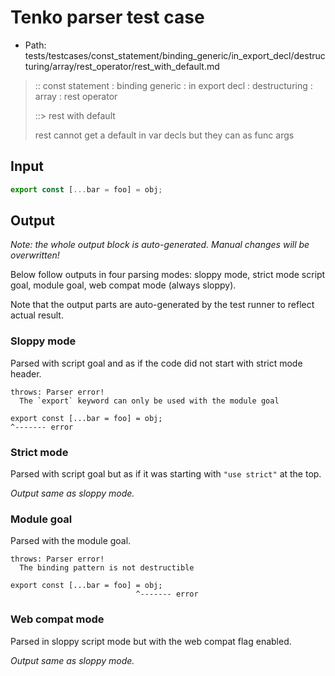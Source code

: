 # Tenko parser test case

- Path: tests/testcases/const_statement/binding_generic/in_export_decl/destructuring/array/rest_operator/rest_with_default.md

> :: const statement : binding generic : in export decl : destructuring : array : rest operator
>
> ::> rest with default
>
> rest cannot get a default in var decls but they can as func args

## Input

`````js
export const [...bar = foo] = obj;
`````

## Output

_Note: the whole output block is auto-generated. Manual changes will be overwritten!_

Below follow outputs in four parsing modes: sloppy mode, strict mode script goal, module goal, web compat mode (always sloppy).

Note that the output parts are auto-generated by the test runner to reflect actual result.

### Sloppy mode

Parsed with script goal and as if the code did not start with strict mode header.

`````
throws: Parser error!
  The `export` keyword can only be used with the module goal

export const [...bar = foo] = obj;
^------- error
`````

### Strict mode

Parsed with script goal but as if it was starting with `"use strict"` at the top.

_Output same as sloppy mode._

### Module goal

Parsed with the module goal.

`````
throws: Parser error!
  The binding pattern is not destructible

export const [...bar = foo] = obj;
                            ^------- error
`````


### Web compat mode

Parsed in sloppy script mode but with the web compat flag enabled.

_Output same as sloppy mode._
